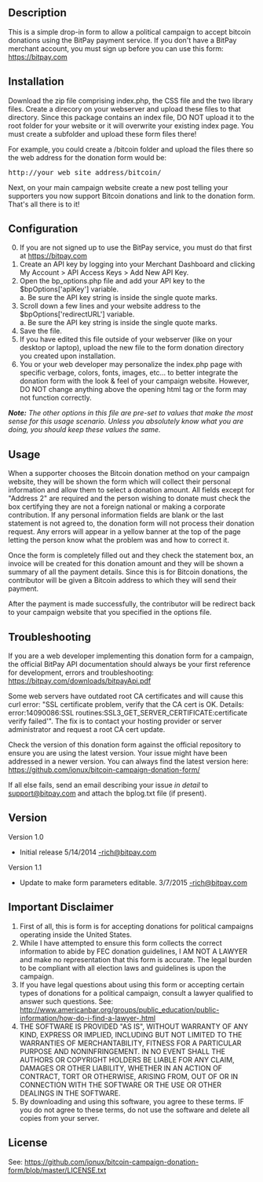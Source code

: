 
Description
-----------
This is a simple drop-in form to allow a political campaign to accept bitcoin donations using the BitPay payment service. If you don't have a BitPay merchant account, you must sign up before you can use this form: https://bitpay.com


Installation
------------
Download the zip file comprising index.php, the CSS file and the two library files. Create a direcory on your webserver and upload these files to that directory.  Since this package contains an index file, DO NOT upload it to the root folder for your website or it will overwrite your existing index page.  You must create a subfolder and upload these form files there!

For example, you could create a /bitcoin folder and upload the files there so the web address for the donation form would be:

<pre>http://your_web_site_address/bitcoin/</pre>

Next, on your main campaign website create a new post telling your supporters you now support Bitcoin donations and link to the donation form.  That's all there is to it!


Configuration
-------------
0. If you are not signed up to use the BitPay service, you must do that first at https://bitpay.com<br />
1. Create an API key by logging into your Merchant Dashboard and clicking My Account > API Access Keys > Add New API Key.<br />
2. Open the bp_options.php file and add your API key to the $bpOptions['apiKey'] variable.<br />
a. Be sure the API key string is inside the single quote marks.<br />
3. Scroll down a few lines and your website address to the $bpOptions['redirectURL'] variable.<br />
a. Be sure the API key string is inside the single quote marks.<br />
4. Save the file.
5. If you have edited this file outside of your webserver (like on your desktop or laptop), upload the new file to the form donation directory you created upon installation.
6. You or your web developer may personalize the index.php page with specific verbage, colors, fonts, images, etc... to better integrate the donation form with the look & feel of your campaign website.  However, DO NOT change anything above the opening html tag or the form may not function correctly.

<i><strong>Note:</strong> The other options in this file are pre-set to values that make the most sense for this usage scenario. Unless you absolutely know what you are doing, you should keep these values the same.</i>


Usage
-----
When a supporter chooses the Bitcoin donation method on your campaign website, they will be shown the form which will collect their personal information and allow them to select a donation amount.  All fields except for "Address 2" are required and the person wishing to donate must check the box certifying they are not a foreign national or making a corporate contribution.  If any personal information fields are blank or the last statement is not agreed to, the donation form will not process their donation request.  Any errors will appear in a yellow banner at the top of the page letting the person know what the problem was and how to correct it.

Once the form is completely filled out and they check the statement box, an invoice will be created for this donation amount and they will be shown a summary of all the payment details.  Since this is for Bitcoin donations, the contributor will be given a Bitcoin address to which they will send their payment.

After the payment is made successfully, the contributor will be redirect back to your campaign website that you specified in the options file.


Troubleshooting
----------------
If you are a web developer implementing this donation form for a campaign, the official BitPay API documentation should always be your first reference for development, errors and troubleshooting:
https://bitpay.com/downloads/bitpayApi.pdf

Some web servers have outdated root CA certificates and will cause this curl error: "SSL certificate problem, verify that the CA cert is OK. Details: error:14090086:SSL routines:SSL3_GET_SERVER_CERTIFICATE:certificate verify failed'".  The fix is to contact your hosting provider or server administrator and request a root CA cert update.

Check the version of this donation form against the official repository to ensure you are using the latest version. Your issue might have been addressed in a newer version.  You can always find the latest version here: https://github.com/ionux/bitcoin-campaign-donation-form/

If all else fails, send an email describing your issue *in detail* to support@bitpay.com and attach the bplog.txt file (if present).


Version
-------
Version 1.0
- Initial release 5/14/2014 -rich@bitpay.com

Version 1.1
- Update to make form parameters editable. 3/7/2015 -rich@bitpay.com


Important Disclaimer
--------------------
1. First of all, this is form is for accepting donations for political campaigns operating inside the United States.
2. While I have attempted to ensure this form collects the correct information to abide by FEC donation guidelines, I AM NOT A LAWYER and make no representation that this form is accurate.  The legal burden to be compliant with all election laws and guidelines is upon the campaign.
3. If you have legal questions about using this form or accepting certain types of donations for a political campaign, consult a lawyer qualified to answer such questions.  See: http://www.americanbar.org/groups/public_education/public-information/how-do-i-find-a-lawyer-.html
4. THE SOFTWARE IS PROVIDED "AS IS", WITHOUT WARRANTY OF ANY KIND, EXPRESS OR IMPLIED, INCLUDING BUT NOT LIMITED TO THE WARRANTIES OF MERCHANTABILITY, FITNESS FOR A PARTICULAR PURPOSE AND NONINFRINGEMENT. IN NO EVENT SHALL THE AUTHORS OR COPYRIGHT HOLDERS BE LIABLE FOR ANY CLAIM, DAMAGES OR OTHER LIABILITY, WHETHER IN AN ACTION OF CONTRACT, TORT OR OTHERWISE, ARISING FROM, OUT OF OR IN CONNECTION WITH THE SOFTWARE OR THE USE OR OTHER DEALINGS IN THE SOFTWARE.
5. By downloading and using this software, you agree to these terms.  IF you do not agree to these terms, do not use the software and delete all copies from your server.


License
-------
See: https://github.com/ionux/bitcoin-campaign-donation-form/blob/master/LICENSE.txt
